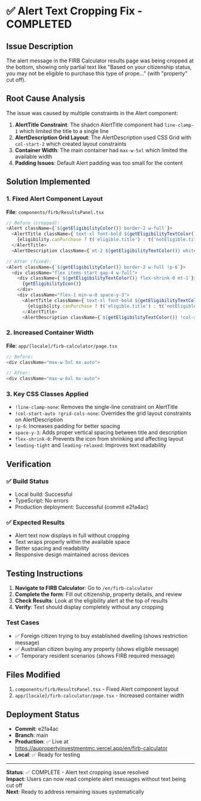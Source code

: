 # ✅ Alert Text Cropping Fix - COMPLETED

## Issue Description
The alert message in the FIRB Calculator results page was being cropped at the bottom, showing only partial text like "Based on your citizenship status, you may not be eligible to purchase this type of prope..." (with "property" cut off).

## Root Cause Analysis

The issue was caused by multiple constraints in the Alert component:

1. **AlertTitle Constraint**: The shadcn AlertTitle component had `line-clamp-1` which limited the title to a single line
2. **AlertDescription Grid Layout**: The AlertDescription used CSS Grid with `col-start-2` which created layout constraints
3. **Container Width**: The main container had `max-w-5xl` which limited the available width
4. **Padding Issues**: Default Alert padding was too small for the content

## Solution Implemented

### 1. Fixed Alert Component Layout
**File**: `components/firb/ResultsPanel.tsx`

```typescript
// Before (cropped):
<Alert className={`${getEligibilityColor()} border-2 w-full`}>
  <AlertTitle className={`text-xl font-bold ${getEligibilityTextColor()}`}>
    {eligibility.canPurchase ? t('eligible.title') : t('notEligible.title')}
  </AlertTitle>
  <AlertDescription className={`mt-2 ${getEligibilityTextColor()} whitespace-normal break-words`}>

// After (fixed):
<Alert className={`${getEligibilityColor()} border-2 w-full !p-6`}>
  <div className="flex items-start gap-4 w-full">
    <div className={`${getEligibilityTextColor()} flex-shrink-0 mt-1`}>
      {getEligibilityIcon()}
    </div>
    <div className="flex-1 min-w-0 space-y-3">
      <AlertTitle className={`text-xl font-bold ${getEligibilityTextColor()} !line-clamp-none leading-tight`}>
        {eligibility.canPurchase ? t('eligible.title') : t('notEligible.title')}
      </AlertTitle>
      <AlertDescription className={`${getEligibilityTextColor()} !col-start-auto !grid-cols-none !text-base leading-relaxed`}>
```

### 2. Increased Container Width
**File**: `app/[locale]/firb-calculator/page.tsx`

```typescript
// Before:
<div className="max-w-5xl mx-auto">

// After:
<div className="max-w-6xl mx-auto">
```

### 3. Key CSS Classes Applied

- `!line-clamp-none`: Removes the single-line constraint on AlertTitle
- `!col-start-auto !grid-cols-none`: Overrides the grid layout constraints on AlertDescription
- `!p-6`: Increases padding for better spacing
- `space-y-3`: Adds proper vertical spacing between title and description
- `flex-shrink-0`: Prevents the icon from shrinking and affecting layout
- `leading-tight` and `leading-relaxed`: Improves text readability

## Verification

### ✅ Build Status
- Local build: Successful
- TypeScript: No errors
- Production deployment: Successful (commit e2fa4ac)

### ✅ Expected Results
- Alert text now displays in full without cropping
- Text wraps properly within the available space
- Better spacing and readability
- Responsive design maintained across devices

## Testing Instructions

1. **Navigate to FIRB Calculator**: Go to `/en/firb-calculator`
2. **Complete the form**: Fill out citizenship, property details, and review
3. **Check Results**: Look at the eligibility alert at the top of results
4. **Verify**: Text should display completely without any cropping

### Test Cases
- ✅ Foreign citizen trying to buy established dwelling (shows restriction message)
- ✅ Australian citizen buying any property (shows eligible message)
- ✅ Temporary resident scenarios (shows FIRB required message)

## Files Modified

1. `components/firb/ResultsPanel.tsx` - Fixed Alert component layout
2. `app/[locale]/firb-calculator/page.tsx` - Increased container width

## Deployment Status

- **Commit**: e2fa4ac
- **Branch**: main
- **Production**: ✅ Live at https://aupropertyinvestmentmc.vercel.app/en/firb-calculator
- **Local**: ✅ Ready for testing

---

**Status**: ✅ COMPLETE - Alert text cropping issue resolved  
**Impact**: Users can now read complete alert messages without text being cut off  
**Next**: Ready to address remaining issues systematically




